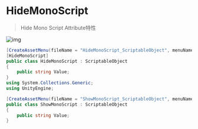 # HideMonoScript

> Hide Mono Script Attribute特性

![img](https://aihailan.com/wp-content/uploads/2020/11/post-612-5fb7da593add4.gif)

```cs
[CreateAssetMenu(fileName = "HideMonoScript_ScriptableObject", menuName = "CreatScriptableObject/HideMonoScript")]
[HideMonoScript]
public class HideMonoScript : ScriptableObject
{
    public string Value;
}
using System.Collections.Generic;
using UnityEngine;

[CreateAssetMenu(fileName = "ShowMonoScript_ScriptableObject", menuName = "CreatScriptableObject/ShowMonoScript")]
public class ShowMonoScript : ScriptableObject
{
    public string Value;
}
```